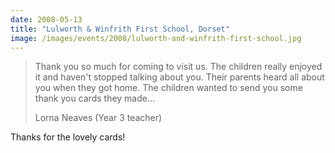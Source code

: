 ```yaml
---
date: 2008-05-13
title: "Lulworth & Winfrith First School, Dorset"
image: /images/events/2008/lulworth-and-winfrith-first-school.jpg
---
```


> Thank you so much for coming to visit us. The children really enjoyed it and haven't stopped talking about you. Their parents heard all about you when they got home. The children wanted to send you some thank you cards they made...
> 
> <footer>Lorna Neaves (Year 3 teacher)</footer>

Thanks for the lovely cards!
